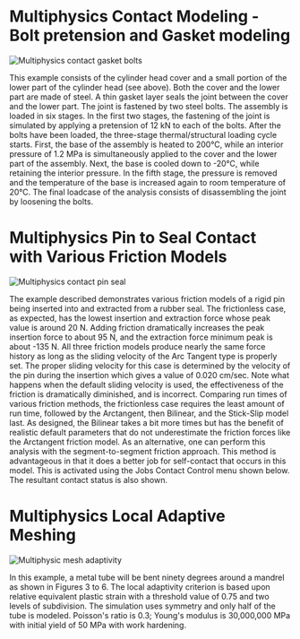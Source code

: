# Multiphysics Contact Modeling - Bolt pretension and Gasket modeling
![Multiphysics contact gasket bolts](https://user-images.githubusercontent.com/130690758/232110981-1237fcf9-a71b-435b-b71d-9e8682ef20ec.png)

This example consists of the cylinder head cover and a small portion of the lower part of the cylinder head (see above). Both the cover and the lower part are made of steel. A thin gasket layer seals the joint between the cover and the lower part. The joint is fastened by two steel bolts. The assembly is loaded in six stages. In the first two stages, the fastening of the joint is simulated by applying a pretension of 12 kN to each of the bolts. After the bolts have been loaded, the three-stage thermal/structural loading cycle starts. First, the base of the assembly is heated to 200°C, while an interior pressure of 1.2 MPa is simultaneously applied to the cover and the lower part of the assembly. Next, the base is cooled down to -20°C, while retaining the interior pressure. In the fifth stage, the pressure is removed and the temperature of the base is increased again to room temperature of 20°C. The final loadcase of the analysis consists of disassembling the joint by loosening the bolts. 

# Multiphysics Pin to Seal Contact with Various Friction Models
![Multiphysics contact pin seal](https://user-images.githubusercontent.com/130690758/232475669-cc566a33-54cd-4fc5-b161-91eb4af02deb.png)

The example described  demonstrates various friction models of a rigid pin being inserted into and extracted from a rubber seal. 
The frictionless case, as expected, has the lowest insertion and extraction force whose peak value is around 20 N. Adding friction dramatically increases the peak insertion force to about 95 N, and the extraction force minimum peak is about -135 N. All three friction models produce nearly the same force history as long as the sliding velocity of the Arc Tangent type is properly set. The proper sliding velocity for this case is determined by the velocity of the pin during the insertion which gives a value of 0.020 cm/sec. Note what happens when the default sliding velocity is used, the effectiveness of the friction is dramatically diminished, and is incorrect. 
Comparing run times of various friction methods, the frictionless case requires the least amount of run time, followed by the Arctangent, then Bilinear, and the Stick-Slip model last. As designed, the Bilinear takes a bit more times but has the benefit of realistic default parameters that do not underestimate the friction forces like the Arctangent friction model. 
As an alternative, one can perform this analysis with the segment-to-segment friction approach. This method is advantageous in that it does a better job for self-contact that occurs in this model. This is activated using the Jobs Contact Control menu shown below. The resultant contact status is also shown. 

# Multiphysics Local Adaptive Meshing
![Multiphysic mesh adaptivity](https://user-images.githubusercontent.com/130690758/232479217-b1b8507d-2074-4d0c-a669-07eb014cda34.png)

In this example, a metal tube will be bent ninety degrees around a mandrel as shown in Figures 3 to 6. The local adaptivity criterion is based upon relative equivalent plastic strain with a threshold value of 0.75 and two levels of subdivision. 
The simulation uses symmetry and only half of the tube is modeled. Poisson's ratio is 0.3; Young's modulus is 30,000,000 MPa with initial yield of 50 MPa with work hardening. 
